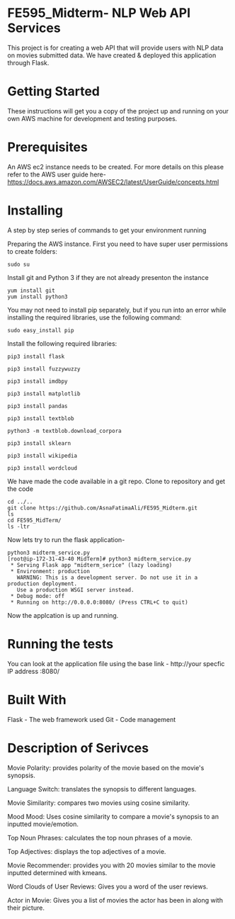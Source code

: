 # FE595_Midterm- NLP Web API Services

This project is for creating a web API that will provide users with NLP data on movies submitted data. We have created & deployed this application through Flask.

# Getting Started

These instructions will get you a copy of the project up and running on your own AWS machine for development and testing purposes.

# Prerequisites

An AWS ec2 instance needs to be created. For more details on this please refer to the AWS user guide here- https://docs.aws.amazon.com/AWSEC2/latest/UserGuide/concepts.html


# Installing
A step by step series of commands to get your environment running

Preparing the AWS instance. First you need to have super user permissions to create folders:

```sudo su```

Install git and Python 3 if they are not already presenton the instance
```
yum install git
yum install python3
```

You may not need to install pip separately, but if you run into an error while installing the required libraries, use the following command:
```
sudo easy_install pip
```

Install the following required libraries:
```
pip3 install flask

pip3 install fuzzywuzzy

pip3 install imdbpy

pip3 install matplotlib

pip3 install pandas

pip3 install textblob

python3 -m textblob.download_corpora

pip3 install sklearn

pip3 install wikipedia

pip3 install wordcloud
```
We have made the code available in a git repo. Clone to repository and get the code
```
cd ../..
git clone https://github.com/AsnaFatimaAli/FE595_Midterm.git
ls 
cd FE595_MidTerm/
ls -ltr
```
Now lets try to run the flask application-
```
python3 midterm_service.py
[root@ip-172-31-43-40 MidTerm]# python3 midterm_service.py
 * Serving Flask app "midterm_serice" (lazy loading)
 * Environment: production
   WARNING: This is a development server. Do not use it in a production deployment.
   Use a production WSGI server instead.
 * Debug mode: off
 * Running on http://0.0.0.0:8080/ (Press CTRL+C to quit)
```
Now the applcation is up and running.

# Running the tests
You can look at the application file using the base link - http://your specfic IP address :8080/

# Built With

Flask - The web framework used
Git - Code management

# Description of Serivces

Movie Polarity: provides polarity of the movie based on the movie's synopsis.

Language Switch: translates the synopsis to different languages.

Movie Similarity: compares two movies using cosine similarity.

Mood Mood: Uses cosine similarity to compare a movie's synopsis to an inputted movie/emotion. 

Top Noun Phrases: calculates the top noun phrases of a movie.

Top Adjectives: displays the top adjectives of a movie.

Movie Recommender: provides you with 20 movies similar to the movie inputted determined with kmeans.

Word Clouds of User Reviews: Gives you a word of the user reviews. 

Actor in Movie: Gives you a list of movies the actor has been in along with their picture.



